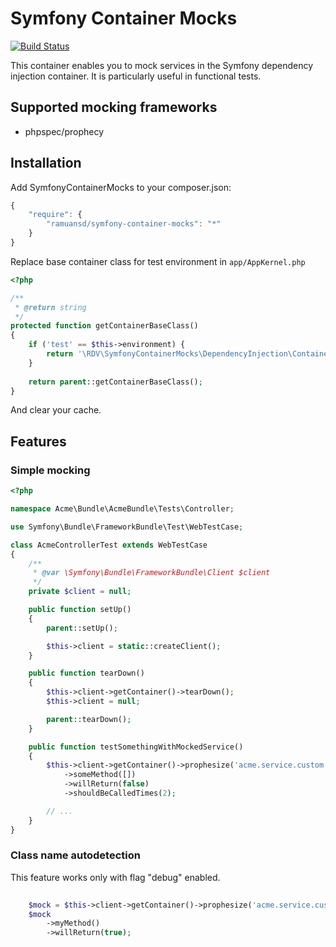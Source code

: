 ﻿# Symfony Container Mocks

[![Build Status](https://travis-ci.org/ramunasd/symfony-container-mocks.svg?branch=master)](https://travis-ci.org/ramunasd/symfony-container-mocks)

This container enables you to mock services in the Symfony dependency
injection container. It is particularly useful in functional tests.

## Supported mocking frameworks

 * phpspec/prophecy

## Installation

Add SymfonyContainerMocks to your composer.json:

```js
{
    "require": {
        "ramuansd/symfony-container-mocks": "*"
    }
}
```

Replace base container class for test environment in `app/AppKernel.php`

```php
<?php

/**
 * @return string
 */
protected function getContainerBaseClass()
{
    if ('test' == $this->environment) {
        return '\RDV\SymfonyContainerMocks\DependencyInjection\ContainerMocks';
    }
    
    return parent::getContainerBaseClass();
}
```

And clear your cache.


## Features

### Simple mocking

```php
<?php

namespace Acme\Bundle\AcmeBundle\Tests\Controller;

use Symfony\Bundle\FrameworkBundle\Test\WebTestCase;

class AcmeControllerTest extends WebTestCase
{
    /**
     * @var \Symfony\Bundle\FrameworkBundle\Client $client
     */
    private $client = null;

    public function setUp()
    {
        parent::setUp();

        $this->client = static::createClient();
    }

    public function tearDown()
    {
        $this->client->getContainer()->tearDown();
        $this->client = null;

        parent::tearDown();
    }

    public function testSomethingWithMockedService()
    {
        $this->client->getContainer()->prophesize('acme.service.custom', 'Acme\Bundle\AcmeBundle\Service\Custom')
            ->someMethod([])
            ->willReturn(false)
            ->shouldBeCalledTimes(2);

        // ...
    }
}
```

### Class name autodetection 

This feature works only with flag "debug" enabled.
 
```php
    
    $mock = $this->client->getContainer()->prophesize('acme.service.custom');
    $mock
        ->myMethod()
        ->willReturn(true);
    
```
